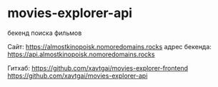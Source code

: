 # movies-explorer-api
бекенд поиска фильмов

Сайт: https://almostkinopoisk.nomoredomains.rocks
адрес бекенда:  https://api.almostkinopoisk.nomoredomains.rocks


Гитхаб: 
https://github.com/xavtgai/movies-explorer-frontend
https://github.com/xavtgai/movies-explorer-api
